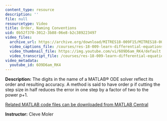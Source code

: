 ```yaml
---
content_type: resource
description: ''
file: null
resourcetype: Video
title: Order, Naming Conventions
uid: 0b52f370-3012-3b88-06e8-b2c389223497
video_files:
  archive_url: https://archive.org/download/MITRES18-009F15/MITRES18-009F15_odes_04_300k.mp4
  video_captions_file: /courses/res-18-009-learn-differential-equations-up-close-with-gilbert-strang-and-cleve-moler-fall-2015/739e9a92342e5814af1f984e3558996f_6O9D6am_RK4.vtt
  video_thumbnail_file: https://img.youtube.com/vi/6O9D6am_RK4/default.jpg
  video_transcript_file: /courses/res-18-009-learn-differential-equations-up-close-with-gilbert-strang-and-cleve-moler-fall-2015/db7d0910df007f7ff8887d420d9243d4_6O9D6am_RK4.pdf
video_metadata:
  youtube_id: 6O9D6am_RK4
---
```


**Description:** The digits in the name of a MATLAB® ODE solver reflect its order and resulting accuracy. A method is said to have order p if cutting the step size in half reduces the error in one step by a factor of two to the power p+1.

[Related MATLAB code files can be downloaded from MATLAB Central](http://www.mathworks.com/matlabcentral/fileexchange/54611)

**Instructor:** Cleve Moler